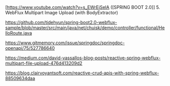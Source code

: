 
[https://www.youtube.com/watch?v=s_EWrEjSelA ([SPRING BOOT 2.0]] 5. WebFlux Multipart Image Upload (with BodyExtractor)

https://github.com/tidehyun/spring-boot2.0-webflux-sample/blob/master/src/main/java/net/chuisk/demo/controller/functional/HelloRoute.java


https://www.gitmemory.com/issue/springdoc/springdoc-openapi/75/527786640

https://medium.com/david-vassallos-blog-posts/reactive-spring-webflux-multipart-file-upload-476d413209d2

https://blog.clairvoyantsoft.com/reactive-crud-apis-with-spring-webflux-88509634daa
